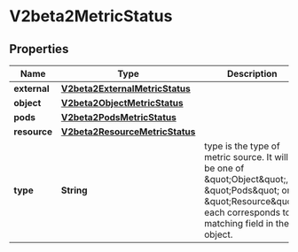 
# V2beta2MetricStatus

## Properties
Name | Type | Description | Notes
------------ | ------------- | ------------- | -------------
**external** | [**V2beta2ExternalMetricStatus**](V2beta2ExternalMetricStatus.md) |  |  [optional]
**object** | [**V2beta2ObjectMetricStatus**](V2beta2ObjectMetricStatus.md) |  |  [optional]
**pods** | [**V2beta2PodsMetricStatus**](V2beta2PodsMetricStatus.md) |  |  [optional]
**resource** | [**V2beta2ResourceMetricStatus**](V2beta2ResourceMetricStatus.md) |  |  [optional]
**type** | **String** | type is the type of metric source.  It will be one of \&quot;Object\&quot;, \&quot;Pods\&quot; or \&quot;Resource\&quot;, each corresponds to a matching field in the object. | 



